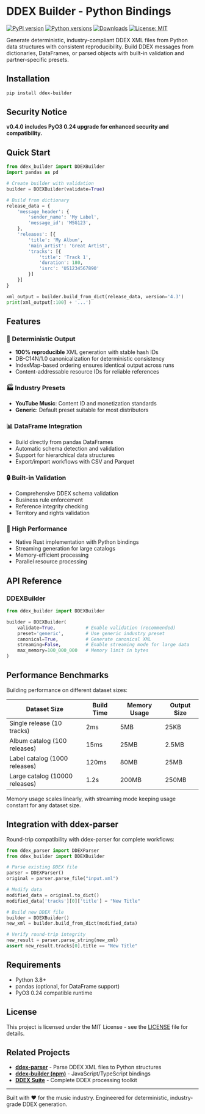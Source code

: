 # DDEX Builder - Python Bindings

[![PyPI version](https://img.shields.io/pypi/v/ddex-builder.svg)](https://pypi.org/project/ddex-builder/)
[![Python versions](https://img.shields.io/pypi/pyversions/ddex-builder.svg)](https://pypi.org/project/ddex-builder/)
[![Downloads](https://img.shields.io/pypi/dm/ddex-builder.svg)](https://pypi.org/project/ddex-builder/)
[![License: MIT](https://img.shields.io/badge/License-MIT-yellow.svg)](https://opensource.org/licenses/MIT)

Generate deterministic, industry-compliant DDEX XML files from Python data structures with consistent reproducibility. Build DDEX messages from dictionaries, DataFrames, or parsed objects with built-in validation and partner-specific presets.

## Installation

```bash
pip install ddex-builder
```

## Security Notice
**v0.4.0 includes PyO3 0.24 upgrade for enhanced security and compatibility.**

## Quick Start

```python
from ddex_builder import DDEXBuilder
import pandas as pd

# Create builder with validation
builder = DDEXBuilder(validate=True)

# Build from dictionary
release_data = {
    'message_header': {
        'sender_name': 'My Label',
        'message_id': 'MSG123',
    },
    'releases': [{
        'title': 'My Album',
        'main_artist': 'Great Artist',
        'tracks': [{
            'title': 'Track 1',
            'duration': 180,
            'isrc': 'US1234567890'
        }]
    }]
}

xml_output = builder.build_from_dict(release_data, version='4.3')
print(xml_output[:100] + '...')
```

## Features

### 🎯 Deterministic Output
- **100% reproducible** XML generation with stable hash IDs
- DB-C14N/1.0 canonicalization for deterministic consistency
- IndexMap-based ordering ensures identical output across runs
- Content-addressable resource IDs for reliable references

### 🏭 Industry Presets
- **YouTube Music**: Content ID and monetization standards
- **Generic**: Default preset suitable for most distributors

### 📊 DataFrame Integration
- Build directly from pandas DataFrames
- Automatic schema detection and validation
- Support for hierarchical data structures
- Export/import workflows with CSV and Parquet

### 🔒 Built-in Validation
- Comprehensive DDEX schema validation
- Business rule enforcement
- Reference integrity checking
- Territory and rights validation

### 🚀 High Performance
- Native Rust implementation with Python bindings
- Streaming generation for large catalogs
- Memory-efficient processing
- Parallel resource processing

## API Reference

### DDEXBuilder

```python
from ddex_builder import DDEXBuilder

builder = DDEXBuilder(
    validate=True,           # Enable validation (recommended)
    preset='generic',        # Use generic industry preset
    canonical=True,          # Generate canonical XML
    streaming=False,         # Enable streaming mode for large data
    max_memory=100_000_000   # Memory limit in bytes
)
```

## Performance Benchmarks

Building performance on different dataset sizes:

| Dataset Size | Build Time | Memory Usage | Output Size |
|--------------|------------|-------------|------------|
| Single release (10 tracks) | 2ms | 5MB | 25KB |
| Album catalog (100 releases) | 15ms | 25MB | 2.5MB |
| Label catalog (1000 releases) | 120ms | 80MB | 25MB |
| Large catalog (10000 releases) | 1.2s | 200MB | 250MB |

Memory usage scales linearly, with streaming mode keeping usage constant for any dataset size.

## Integration with ddex-parser

Round-trip compatibility with ddex-parser for complete workflows:

```python
from ddex_parser import DDEXParser
from ddex_builder import DDEXBuilder

# Parse existing DDEX file
parser = DDEXParser()
original = parser.parse_file("input.xml")

# Modify data
modified_data = original.to_dict()
modified_data['tracks'][0]['title'] = "New Title"

# Build new DDEX file
builder = DDEXBuilder()
new_xml = builder.build_from_dict(modified_data)

# Verify round-trip integrity
new_result = parser.parse_string(new_xml)
assert new_result.tracks[0].title == "New Title"
```

## Requirements
- Python 3.8+
- pandas (optional, for DataFrame support)
- PyO3 0.24 compatible runtime

## License

This project is licensed under the MIT License - see the [LICENSE](https://github.com/daddykev/ddex-suite/blob/main/LICENSE) file for details.

## Related Projects

- **[ddex-parser](https://pypi.org/project/ddex-parser/)** - Parse DDEX XML files to Python structures
- **[ddex-builder (npm)](https://www.npmjs.com/package/ddex-builder)** - JavaScript/TypeScript bindings
- **[DDEX Suite](https://ddex-suite.org)** - Complete DDEX processing toolkit

---

Built with ❤️ for the music industry. Engineered for deterministic, industry-grade DDEX generation.